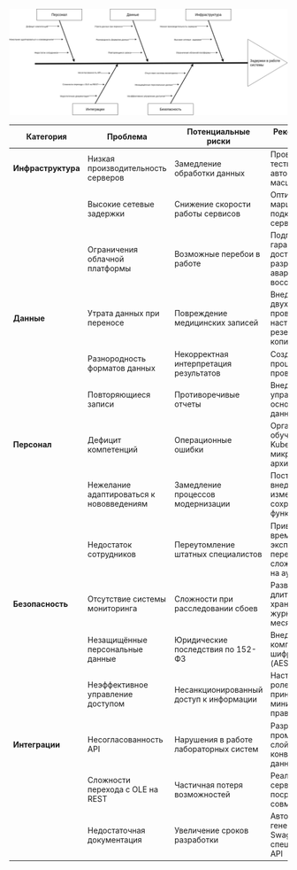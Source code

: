 ![ishikawa](./ishikawa.png)

| Категория          | Проблема                                 | Потенциальные риски                     | Рекомендуемые действия                                                             | Приоритет |
| ------------------ | ---------------------------------------- | --------------------------------------- | ---------------------------------------------------------------------------------- | --------- |
| **Инфраструктура** | Низкая производительность серверов       | Замедление обработки данных             | Провести стресс-тесты, внедрить автоматическое масштабирование                     | Высокий   |
|                    | Высокие сетевые  задержки                | Снижение скорости работы сервисов       | Оптимизировать маршрутизацию, подключить CDN-сервисы                               | Средний   |
|                    | Ограничения облачной платформы           | Возможные перебои в работе              | Подписать SLA с гарантиями доступности, разработать план аварийного восстановления | Высокий   |
| **Данные**         | Утрата данных при переносе               | Повреждение медицинских записей         | Внедрить двухэтапную проверку, настроить резервное копирование                     | Критичный |
|                    | Разнородность форматов данных            | Некорректная интерпретация результатов  | Создать ETL-процесс с проверкой данных                                             | Высокий   |
|                    | Повторяющиеся записи                     | Противоречивые отчеты                   | Внедрить систему управления основными данными (MDM)                                | Средний   |
| **Персонал**       | Дефицит компетенций                      | Операционные ошибки                     | Организовать обучение по Kubernetes и микросервисной архитектуре                   | Средний   |
|                    | Нежелание адаптироваться к нововведениям | Замедление процессов модернизации       | Постепенно внедрять изменения, сохраняя старый функционал                          | Низкий    |
|                    | Недостаток сотрудников                   | Переутомление штатных специалистов      | Привлечь временных экспертов, передать сложные задачи на аутсорс                   | Высокий   |
| **Безопасность**   | Отсутствие системы мониторинга           | Сложности при расследовании сбоев       | Развернуть SIEM с длительным хранением журналов (12+ месяцев)                      | Высокий   |
|                    | Незащищённые персональные данные         | Юридические последствия по 152-ФЗ       | Внедрить комплексное шифрование (AES-256 + TLS)                                    | Критичный |
|                    | Неэффективное управление доступом        | Несанкционированный доступ к информации | Настроить ролевую модель с принципом минимальных прав                              | Высокий   |
| **Интеграции**     | Несогласованность API                    | Нарушения в работе лабораторных систем  | Разработать промежуточный слой для конвертации данных                              | Критичный |
|                    | Сложности перехода с OLE на REST         | Частичная потеря возможностей           | Реализовать сервис-посредник для совместимости                                     | Высокий   |
|                    | Недостаточная документация               | Увеличение сроков разработки            | Автоматизировать генерацию Swagger-спецификаций для API                            | Средний   |
